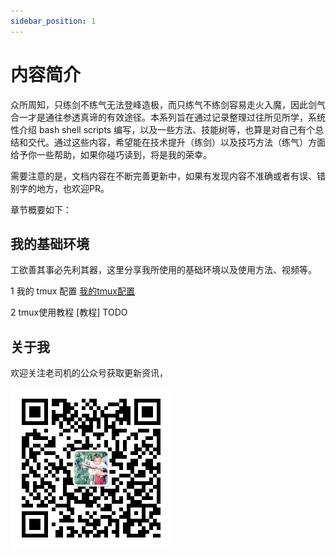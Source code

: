 ```yaml
---
sidebar_position: 1
---
```


# 内容简介

众所周知，只练剑不练气无法登峰造极，而只练气不练剑容易走火入魔，因此剑气合一才是通往参透真谛的有效途径。本系列旨在通过记录整理过往所见所学，系统性介绍 bash shell scripts 编写，以及一些方法、技能树等，也算是对自己有个总结和交代。通过这些内容，希望能在技术提升（练剑）以及技巧方法（练气）方面给予你一些帮助，如果你碰巧读到，将是我的荣幸。

需要注意的是，文档内容在不断完善更新中，如果有发现内容不准确或者有误、错别字的地方，也欢迎PR。

章节概要如下：

## 我的基础环境

工欲善其事必先利其器，这里分享我所使用的基础环境以及使用方法、视频等。

1 我的 tmux 配置 [我的tmux配置](https://github.com/itxx00/tm)

2 tmux使用教程 [教程] TODO

## 关于我

欢迎关注老司机的公众号获取更新资讯，

![laosijiya666](./01-shell-basic/img/myqr.jpg)
